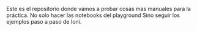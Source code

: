 Este es el repositorio donde vamos a probar cosas mas manuales para la práctica. No solo hacer las notebooks del playground
Sino seguir los ejemplos paso a paso de Ioni.

